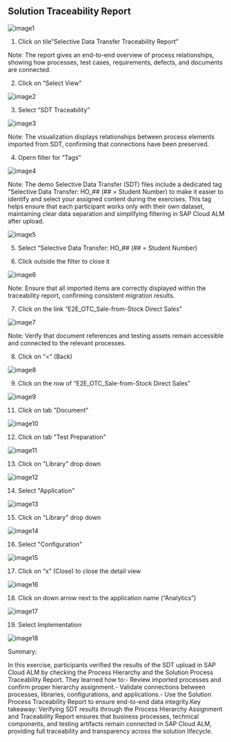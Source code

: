 ## Solution Traceability Report

![image1](Images/image1.png)

1. Click on tile”Selective Data Transfer Traceability Report”

Note: The report gives an end-to-end overview of process relationships, showing how processes, test cases, requirements, defects, and documents are connected.

2. Click on “Select View”

![image2](Images/image2.png)

3. Select “SDT Traceability”

![image3](Images/image3.png)

Note: The visualization displays relationships between process elements imported from SDT, confirming that connections have been preserved.

4. Opern filter for “Tags”

![image4](Images/image4.png)

Note: The demo Selective Data Transfer (SDT) files include a dedicated tag “Selective Data Transfer: HO\_## (## = Student Number) to make it easier to identify and select your assigned content during the exercises. This tag helps ensure that each participant works only with their own dataset, maintaining clear data separation and simplifying filtering in SAP Cloud ALM after upload.

![image5](Images/image5.png)

5. Select “Selective Data Transfer: HO\_## (## = Student Number)

6. Click outside the filter to close it

![image6](Images/image6.png)

Note: Ensure that all imported items are correctly displayed within the traceability report, confirming consistent migration results.

7. Click on the link “E2E\_OTC\_Sale-from-Stock Direct Sales”

![image7](Images/image7.png)

Note: Verify that document references and testing assets remain accessible and connected to the relevant processes.

8. Click on “<” (Back)

![image8](Images/image8.png)

9. Click on the row of “E2E\_OTC\_Sale-from-Stock Direct Sales”

![image9](Images/image9.png)

11. Click on tab "Document"

![image10](Images/image10.png)

12. Click on tab "Test Preparation"

![image11](Images/image11.png)

13. Click on "Library" drop down

![image12](Images/image12.png)

14. Select "Application"

![image13](Images/image13.png)

15. Click on "Library" drop down

![image14](Images/image14.png)

16. Select "Configuration"

![image15](Images/image15.png)

17. Click on “x” (Close) to close the detail view

![image16](Images/image16.png)

18. Click on down arrow next to the application name (“Analytics”)

![image17](Images/image17.png)

19. Select Implementation

![image18](Images/image18.png)

Summary:

In this exercise, participants verified the results of the SDT upload in SAP Cloud ALM by checking the Process Hierarchy and the Solution Process Traceability Report. They learned how to:- Review imported processes and confirm proper hierarchy assignment.- Validate connections between processes, libraries, configurations, and applications.- Use the Solution Process Traceability Report to ensure end-to-end data integrity.Key takeaway: Verifying SDT results through the Process Hierarchy Assignment and Traceability Report ensures that business processes, technical components, and testing artifacts remain connected in SAP Cloud ALM, providing full traceability and transparency across the solution lifecycle.

